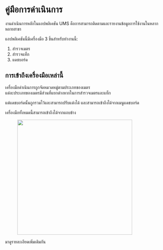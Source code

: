 # คู่มือการดำเนินการ

งานดำเนินการหลักในแอปพลิเคชัน UMS คือการสามารถติดตามและรายงานข้อมูลการใช้งานในหลากหลายสาขา

แอปพลิเคชันนี้มีเครื่องมือ 3 ชิ้นสำหรับทำงานนี้:

1. สำรวจเมตร
2. สำรวจแท็ก
3. แดชบอร์ด

## การเข้าถึงเครื่องมือเหล่านี้

เครื่องมือดำเนินการถูกจัดหมวดหมู่ตามประเภทของเมตร\
แต่ละประเภทของเมตรมีส่วนที่แยกต่างหากในการสำรวจเมตรและแท็ก

แต่แดชบอร์ดนั้นถูกรวมไว้และสามารถปรับแต่งได้ และสามารถเข้าถึงได้จากเมนูแดชบอร์ด

เครื่องมือทั้งหมดนี้สามารถเข้าถึงได้จากแถบข้าง

<figure><img src="../.gitbook/assets/image (14).png" alt="" width="375"><figcaption></figcaption></figure>

มาดูรายละเอียดเพิ่มเติมกัน
